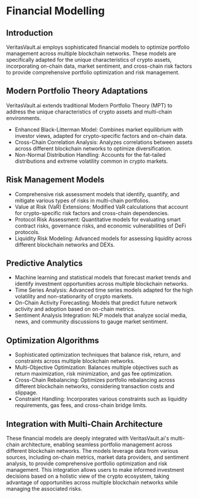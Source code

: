 # Financial Modelling
## Introduction
VeritasVault.ai employs sophisticated financial models to optimize portfolio management across multiple blockchain networks. These models are specifically adapted for the unique characteristics of crypto assets, incorporating on-chain data, market sentiment, and cross-chain risk factors to provide comprehensive portfolio optimization and risk management.

## Modern Portfolio Theory Adaptations
VeritasVault.ai extends traditional Modern Portfolio Theory (MPT) to address the unique characteristics of crypto assets and multi-chain environments.

- Enhanced Black-Litterman Model: Combines market equilibrium with investor views, adapted for crypto-specific factors and on-chain data.
- Cross-Chain Correlation Analysis: Analyzes correlations between assets across different blockchain networks to optimize diversification.
- Non-Normal Distribution Handling: Accounts for the fat-tailed distributions and extreme volatility common in crypto markets.

## Risk Management Models
- Comprehensive risk assessment models that identify, quantify, and mitigate various types of risks in multi-chain portfolios.
- Value at Risk (VaR) Extensions: Modified VaR calculations that account for crypto-specific risk factors and cross-chain dependencies.
- Protocol Risk Assessment: Quantitative models for evaluating smart contract risks, governance risks, and economic vulnerabilities of DeFi protocols.
- Liquidity Risk Modeling: Advanced models for assessing liquidity across different blockchain networks and DEXs. 

## Predictive Analytics
- Machine learning and statistical models that forecast market trends and identify investment opportunities across multiple blockchain networks.
- Time Series Analysis: Advanced time series models adapted for the high volatility and non-stationarity of crypto markets.
- On-Chain Activity Forecasting: Models that predict future network activity and adoption based on on-chain metrics.
- Sentiment Analysis Integration: NLP models that analyze social media, news, and community discussions to gauge market sentiment.

## Optimization Algorithms
- Sophisticated optimization techniques that balance risk, return, and constraints across multiple blockchain networks.
- Multi-Objective Optimization: Balances multiple objectives such as return maximization, risk minimization, and gas fee optimization.
- Cross-Chain Rebalancing: Optimizes portfolio rebalancing across different blockchain networks, considering transaction costs and slippage.
- Constraint Handling: Incorporates various constraints such as liquidity requirements, gas fees, and cross-chain bridge limits.

## Integration with Multi-Chain Architecture
These financial models are deeply integrated with VeritasVault.ai's multi-chain architecture, enabling seamless portfolio management across different blockchain networks. The models leverage data from various sources, including on-chain metrics, market data providers, and sentiment analysis, to provide comprehensive portfolio optimization and risk management. This integration allows users to make informed investment decisions based on a holistic view of the crypto ecosystem, taking advantage of opportunities across multiple blockchain networks while managing the associated risks.
